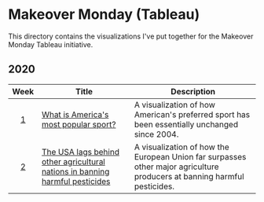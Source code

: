 # Makeover Monday (Tableau)
This directory contains the visualizations I've put together for the Makeover Monday Tableau initiative.

## 2020
| Week | Title | Description |
|:----:|-------|-------------|
| [1](2020/week_01/) | [What is America's most popular sport?](https://public.tableau.com/views/AmericanSportsPreferences/Dashboard1?:display_count=y&publish=yes&:origin=viz_share_link) | A visualization of how American's preferred sport has been essentially unchanged since 2004. |
| [2](2020/week_02/) | [The USA lags behind other agricultural nations in banning harmful pesticides](https://public.tableau.com/views/MakeoverMonday2020Week2/Dashboard1?:display_count=y&publish=yes&:origin=viz_share_link) | A visualization of how the European Union far surpasses other major agriculture producers at banning harmful pesticides. |
